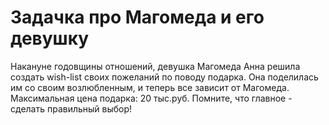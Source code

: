 # Задачка про Магомеда и его девушку 
Накануне годовщины отношений, девушка Магомеда Анна решила создать wish-list своих 
пожеланий по поводу подарка. Она поделилась им со своим возлюбленным, и теперь  все зависит от Магомеда.
Максимальная цена подарка: 20 тыс.руб. 
Помните, что главное - сделать правильный выбор!
